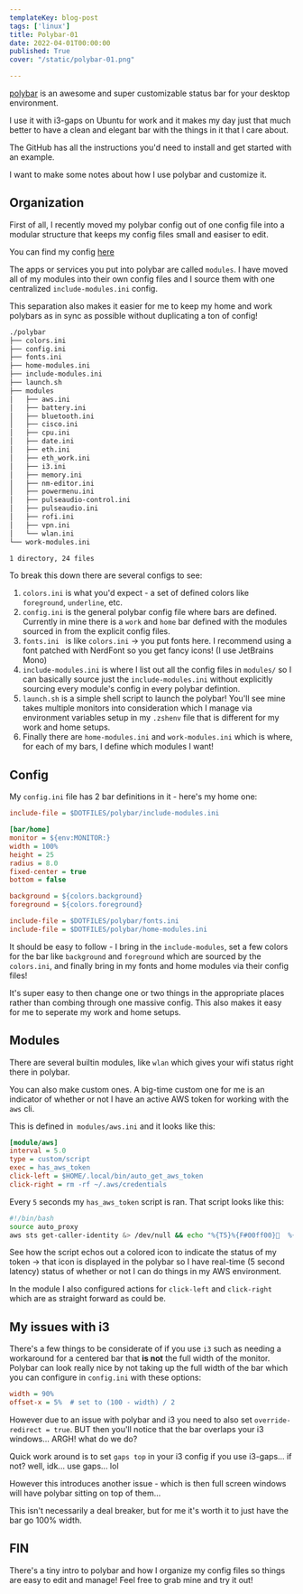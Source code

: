 ```yaml
---
templateKey: blog-post
tags: ['linux']
title: Polybar-01
date: 2022-04-01T00:00:00
published: True
cover: "/static/polybar-01.png"

---
```


[polybar](https://github.com/polybar/polybar) is an awesome and super customizable status bar for your desktop environment.

I use it with i3-gaps on Ubuntu for work and it makes my day just that much better to have a clean and elegant bar with the things in it that I care about.

The GitHub has all the instructions you'd need to install and get started with an example.

I want to make some notes about how I use polybar and customize it.

## Organization

First of all, I recently moved my polybar config out of one config file into a modular structure that keeps my config files small and easiser to edit.

You can find my config [here](https://github.com/nicpayne713/dotfiles/tree/main/polybar)

The apps or services you put into polybar are called `modules`.
I have moved all of my modules into their own config files and I source them with one centralized `include-modules.ini` config.

This separation also makes it easier for me to keep my home and work polybars as in sync as possible without duplicating a ton of config!

```bash
./polybar
├── colors.ini
├── config.ini
├── fonts.ini
├── home-modules.ini
├── include-modules.ini
├── launch.sh
├── modules
│   ├── aws.ini
│   ├── battery.ini
│   ├── bluetooth.ini
│   ├── cisco.ini
│   ├── cpu.ini
│   ├── date.ini
│   ├── eth.ini
│   ├── eth_work.ini
│   ├── i3.ini
│   ├── memory.ini
│   ├── nm-editor.ini
│   ├── powermenu.ini
│   ├── pulseaudio-control.ini
│   ├── pulseaudio.ini
│   ├── rofi.ini
│   ├── vpn.ini
│   └── wlan.ini
└── work-modules.ini

1 directory, 24 files
```

To break this down there are several configs to see:

1. `colors.ini` is what you'd expect - a set of defined colors like `foreground`, `underline`, etc.
2. `config.ini` is the general polybar config file where bars are defined. Currently in mine there is a `work` and `home` bar defined with the modules sourced in from the explicit config files.
3. `fonts.ini ` is like `colors.ini` -> you put fonts here. I recommend using a font patched with NerdFont so you get fancy icons! (I use JetBrains Mono)
4. `include-modules.ini` is where I list out all the config files in `modules/` so I can basically source just the `include-modules.ini` without explicitly sourcing every module's config in every polybar defintion.
5. `launch.sh` is a simple shell script to launch the polybar! You'll see mine takes multiple monitors into consideration which I manage via environment variables setup in my `.zshenv` file that is different for my work and home setups.
6. Finally there are `home-modules.ini` and `work-modules.ini` which is where, for each of my bars, I define which modules I want!

## Config

My `config.ini` file has 2 bar definitions in it - here's my home one:

```ini
include-file = $DOTFILES/polybar/include-modules.ini

[bar/home]
monitor = ${env:MONITOR:}
width = 100%
height = 25
radius = 8.0
fixed-center = true
bottom = false

background = ${colors.background}
foreground = ${colors.foreground}

include-file = $DOTFILES/polybar/fonts.ini
include-file = $DOTFILES/polybar/home-modules.ini
```

It should be easy to follow - I bring in the `include-modules`, set a few colors for the bar like `background` and `foreground` which are sourced by the `colors.ini`, and finally bring in my fonts and home modules via their config files!

It's super easy to then change one or two things in the appropriate places rather than combing through one massive config. This also makes it easy for me to seperate my work and home setups.


## Modules

There are several builtin modules, like `wlan` which gives your wifi status right there in polybar.

You can also make custom ones. 
A big-time custom one for me is an indicator of whether or not I have an active AWS token for working with the `aws` cli.

This is defined in` modules/aws.ini` and it looks like this:

```ini
[module/aws]
interval = 5.0
type = custom/script
exec = has_aws_token
click-left = $HOME/.local/bin/auto_get_aws_token
click-right = rm -rf ~/.aws/credentials
```

Every `5` seconds my `has_aws_token` script is ran.
That script looks like this:

```bash
#!/bin/bash
source auto_proxy
aws sts get-caller-identity &> /dev/null && echo "%{T5}%{F#00ff00}  %{F-}%{T-}"  ||( echo "%{T5}%{F#ff0000} %{F-}%{T-}" )
```

See how the script echos out a colored icon to indicate the status of my token -> that icon is displayed in the polybar so I have real-time (5 second latency) status of whether or not I can do things in my AWS environment.

In the module I also configured actions for `click-left` and `click-right` which are as straight forward as could be.

## My issues with i3


There's a few things to be considerate of if you use `i3` such as needing a workaround for a centered bar that __is not__ the full width of the monitor.
Polybar can look really nice by not taking up the full width of the bar which you can configure in `config.ini` with these options:

```ini
width = 90%
offset-x = 5%  # set to (100 - width) / 2
```

However due to an issue with polybar and i3 you need to also set `override-redirect = true`. 
BUT then you'll notice that the bar overlaps your i3 windows... ARGH! what do we do?

Quick work around is to set `gaps top` in your i3 config if you use i3-gaps... if not? well, idk... use gaps... lol

However this introduces another issue - which is then full screen windows will  have polybar sitting on top of them...

This isn't necessarily a deal breaker, but for me it's worth it to just have the bar go 100% width.


## FIN

There's a tiny intro to polybar and how I organize my config files so things are easy to edit and manage!
Feel free to grab mine and try it out!
